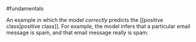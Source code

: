 #fundamentals

An example in which the model <em>correctly</em> predicts the
[[positive class|positive class]]. For example, the model infers that
a particular email message is spam, and that email message really is spam.

